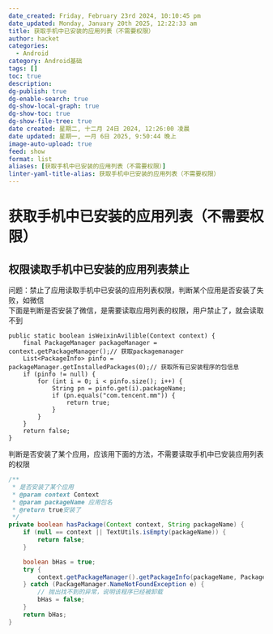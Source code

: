 ```yaml
---
date_created: Friday, February 23rd 2024, 10:10:45 pm
date_updated: Monday, January 20th 2025, 12:22:33 am
title: 获取手机中已安装的应用列表（不需要权限）
author: hacket
categories:
  - Android
category: Android基础
tags: []
toc: true
description: 
dg-publish: true
dg-enable-search: true
dg-show-local-graph: true
dg-show-toc: true
dg-show-file-tree: true
date created: 星期二, 十二月 24日 2024, 12:26:00 凌晨
date updated: 星期一, 一月 6日 2025, 9:50:44 晚上
image-auto-upload: true
feed: show
format: list
aliases: [获取手机中已安装的应用列表（不需要权限）]
linter-yaml-title-alias: 获取手机中已安装的应用列表（不需要权限）
---
```


# 获取手机中已安装的应用列表（不需要权限）

## 权限读取手机中已安装的应用列表禁止

问题：禁止了应用读取手机中已安装的应用列表权限，判断某个应用是否安装了失败，如微信<br />下面是判断是否安装了微信，是需要读取应用列表的权限，用户禁止了，就会读取不到

```
public static boolean isWeixinAvilible(Context context) {
    final PackageManager packageManager = context.getPackageManager();// 获取packagemanager
    List<PackageInfo> pinfo = packageManager.getInstalledPackages(0);// 获取所有已安装程序的包信息
    if (pinfo != null) {
        for (int i = 0; i < pinfo.size(); i++) {
            String pn = pinfo.get(i).packageName;
            if (pn.equals("com.tencent.mm")) {
                return true;
            }
        }
    }
    return false;
}
```

判断是否安装了某个应用，应该用下面的方法，不需要读取手机中已安装应用列表的权限

```java
/**
 * 是否安装了某个应用
 * @param context Context
 * @param packageName 应用包名
 * @return true安装了
 */
private boolean hasPackage(Context context, String packageName) {
    if (null == context || TextUtils.isEmpty(packageName)) {
        return false;
    }

    boolean bHas = true;
    try {
        context.getPackageManager().getPackageInfo(packageName, PackageManager.GET_GIDS);
    } catch (PackageManager.NameNotFoundException e) {
        // 抛出找不到的异常，说明该程序已经被卸载
        bHas = false;
    }
    return bHas;
}
```
